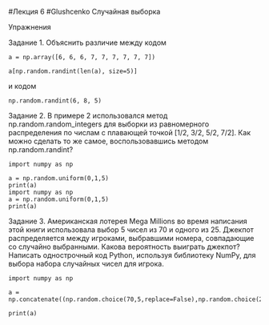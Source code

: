 #Лекция 6 #Glushcenko Случайная выборка  
  
Упражнения  
  
Задание 1. Объяснить различие между кодом  
  
    a = np.array([6, 6, 6, 7, 7, 7, 7, 7, 7])  
  
    a[np.random.randint(len(a), size=5)]  
  
и кодом  
  
    np.random.randint(6, 8, 5)  
  
Задание 2. В примере 2 использовался метод np.random.random_integers для выборки из равномерного распределения по числам с плавающей точкой [1/2, 3/2, 5/2, 7/2]. Как можно сделать то же самое, воспользовавшись методом np.random.randint?  
  
    import numpy as np  
  
    a = np.random.uniform(0,1,5)  
    print(a)  
    import numpy as np  
    a = np.random.uniform(0,1,5)  
    print(a)  
  
Задание 3. Американская лотерея Mega Millions во время написания этой книги использовала выбор 5 чисел из 70 и одного из 25. Джекпот распределяется между игроками, выбравшими номера, совпадающие со случайно выбранными. Какова вероятность выиграть джекпот? Написать однострочный код Python, используя библиотеку NumPy, для выбора набора случайных чисел для игрока.  
  
    import numpy as np  
  
    a = np.concatenate((np.random.choice(70,5,replace=False),np.random.choice(25,1)))  
  
    print(a)  

